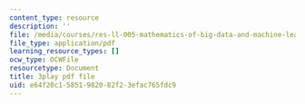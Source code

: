 ```yaml
---
content_type: resource
description: ''
file: /media/courses/res-ll-005-mathematics-of-big-data-and-machine-learning-january-iap-2020/e64f20c15851982082f23efac765fdc9_zNGKX-4PRsk.pdf
file_type: application/pdf
learning_resource_types: []
ocw_type: OCWFile
resourcetype: Document
title: 3play pdf file
uid: e64f20c1-5851-9820-82f2-3efac765fdc9
---
```


